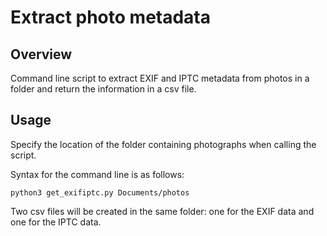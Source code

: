 # Extract photo metadata

## Overview
Command line script to extract EXIF and IPTC metadata from photos in a folder and return the information in a csv file.

## Usage
Specify the location of the folder containing photographs when calling the script.

Syntax for the command line is as follows:

```
python3 get_exifiptc.py Documents/photos 
```

Two csv files will be created in the same folder: one for the EXIF data and one for the IPTC data.
